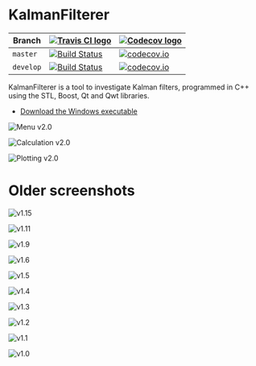 # KalmanFilterer

Branch|[![Travis CI logo](pics/TravisCI.png)](https://travis-ci.org)|[![Codecov logo](pics/Codecov.png)](https://www.codecov.io)
---|---|---
`master`|[![Build Status](https://travis-ci.org/richelbilderbeek/KalmanFilterer.svg?branch=master)](https://travis-ci.org/richelbilderbeek/KalmanFilterer) | [![codecov.io](https://codecov.io/github/richelbilderbeek/KalmanFilterer/coverage.svg?branch=master)](https://codecov.io/github/richelbilderbeek/KalmanFilterer?branch=master)
`develop`|[![Build Status](https://travis-ci.org/richelbilderbeek/KalmanFilterer.svg?branch=develop)](https://travis-ci.org/richelbilderbeek/KalmanFilterer) | [![codecov.io](https://codecov.io/github/richelbilderbeek/KalmanFilterer/coverage.svg?branch=develop)](https://codecov.io/github/richelbilderbeek/KalmanFilterer?branch=develop)

KalmanFilterer is a tool to investigate Kalman filters, programmed in C++ using the STL, Boost, Qt and Qwt libraries.

 * [Download the Windows executable](http://richelbilderbeek.nl/KalmanFiltererDesktopExe.zip)

![Menu v2.0](pics/KalmanFiltererMenu_2_0.png)

![Calculation v2.0](pics/KalmanFiltererCalculation_2_0.png)

![Plotting v2.0](pics/KalmanFiltererPlot_2_0.png)

# Older screenshots

![v1.15](pics/KalmanFilterer_1_15.png)

![v1.11](pics/KalmanFilterer_1_11.png)

![v1.9](pics/KalmanFilterer_1_9.png)

![v1.6](pics/KalmanFilterer_1_6.png)

![v1.5](pics/KalmanFilterer_1_5.png)

![v1.4](pics/KalmanFilterer_1_4.png)

![v1.3](pics/KalmanFilterer_1_3.png)

![v1.2](pics/KalmanFilterer_1_2.png)

![v1.1](pics/KalmanFilterer_1_1.png)

![v1.0](pics/KalmanFilterer_1_0.png)

